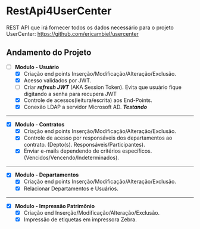 # RestApi4UserCenter
REST API que irá fornecer todos os dados necessário para o projeto UserCenter: https://github.com/ericambiel/usercenter

**Andamento do Projeto**
---

- [ ] **Modulo - Usuário**
   - [x] Criação end points Inserção/Modificação/Alteração/Exclusão.
   - [x] Acesso validados por JWT.
   - [ ] Criar ***refresh JWT*** (AKA Session Token). Evita que usuário fique digitando a senha para recupera JWT
   - [x] Controle de acessos(leitura/escrita) aos End-Points.
   - [x] Conexão LDAP a servidor Microsoft AD. ***Testando***

---

- [x] **Modulo - Contratos**
   - [x] Criação end points Inserção/Modificação/Alteração/Exclusão.
   - [x] Controle de acesso por responsáveis dos departamentos ao contrato. (Depto(s). Responsáveis/Participantes).
   - [x] Enviar e-mails dependendo de critérios específicos. (Vencidos/Vencendo/Indeterminados).
   
---

- [x] **Modulo - Departamentos**
   - [x] Criação end points Inserção/Modificação/Alteração/Exclusão.
   - [x] Relacionar Departamentos e Usuários.
   
---

- [x] **Modulo - Impressão Patrimônio**
   - [x] Criação end Inserção/Modificação/Alteração/Exclusão.
   - [x] Impressão de etiquetas em impressora Zebra.
